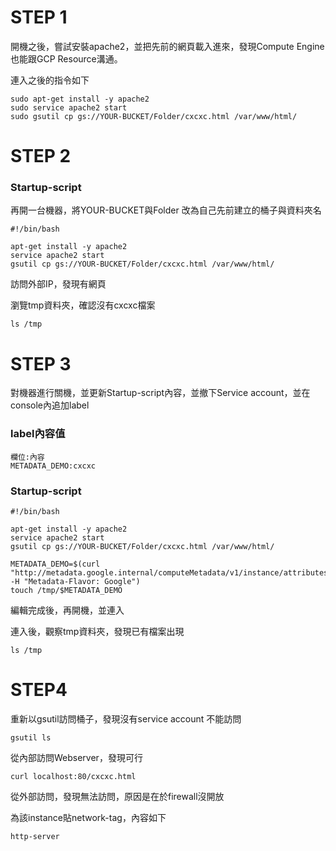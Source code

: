 # STEP 1

開機之後，嘗試安裝apache2，並把先前的網頁載入進來，發現Compute Engine也能跟GCP Resource溝通。

連入之後的指令如下
```
sudo apt-get install -y apache2
sudo service apache2 start
sudo gsutil cp gs://YOUR-BUCKET/Folder/cxcxc.html /var/www/html/

```

# STEP 2

### Startup-script

再開一台機器，將YOUR-BUCKET與Folder 改為自己先前建立的桶子與資料夾名

```
#!/bin/bash

apt-get install -y apache2
service apache2 start
gsutil cp gs://YOUR-BUCKET/Folder/cxcxc.html /var/www/html/

```

訪問外部IP，發現有網頁

瀏覽tmp資料夾，確認沒有cxcxc檔案
```
ls /tmp
```

# STEP 3

對機器進行關機，並更新Startup-script內容，並撤下Service account，並在console內追加label

### label內容值

```
欄位:內容
METADATA_DEMO:cxcxc

```

### Startup-script
```
#!/bin/bash

apt-get install -y apache2
service apache2 start
gsutil cp gs://YOUR-BUCKET/Folder/cxcxc.html /var/www/html/

METADATA_DEMO=$(curl "http://metadata.google.internal/computeMetadata/v1/instance/attributes/METADATA_DEMO" -H "Metadata-Flavor: Google")
touch /tmp/$METADATA_DEMO

```

編輯完成後，再開機，並連入

連入後，觀察tmp資料夾，發現已有檔案出現
```
ls /tmp
```

# STEP4

重新以gsutil訪問桶子，發現沒有service account 不能訪問
```
gsutil ls
```

從內部訪問Webserver，發現可行
```
curl localhost:80/cxcxc.html
```

從外部訪問，發現無法訪問，原因是在於firewall沒開放 

為該instance貼network-tag，內容如下

```
http-server
```






